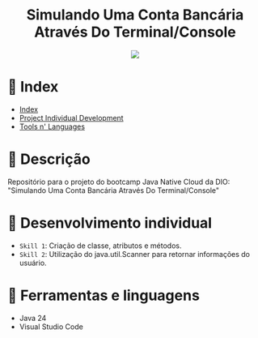 
<h1 align="center">Simulando Uma Conta Bancária Através Do Terminal/Console</h1>

<p align="center">
<img src="https://img.shields.io/static/v1?label=STATUS&message=EM+ANDAMENTO&color=red&style=for-the-badge"/>
</p>

# :pushpin: Index

* [Index](https://github.com/mayaram4rtins/dio-conta-banco-desafio/blob/main/README.md#pushpin-índice)
* [Project Individual Development](https://github.com/mayaram4rtins/dio-conta-banco-desafio/blob/main/README.md#page_facing_up-project-description)
* [Tools n' Languages](https://github.com/mayaram4rtins/dio-conta-banco-desafio/blob/main/README.md#snake-tools-and-language)

# :page_facing_up: Descrição

Repositório para o projeto do bootcamp Java Native Cloud da DIO: "Simulando Uma Conta Bancária Através Do Terminal/Console"

# :wrench: Desenvolvimento individual

- `Skill 1`: Criação de classe, atributos e métodos.
- `Skill 2`: Utilização do java.util.Scanner para retornar informações do usuário.

# :snake: Ferramentas e linguagens

+ Java 24
+ Visual Studio Code

